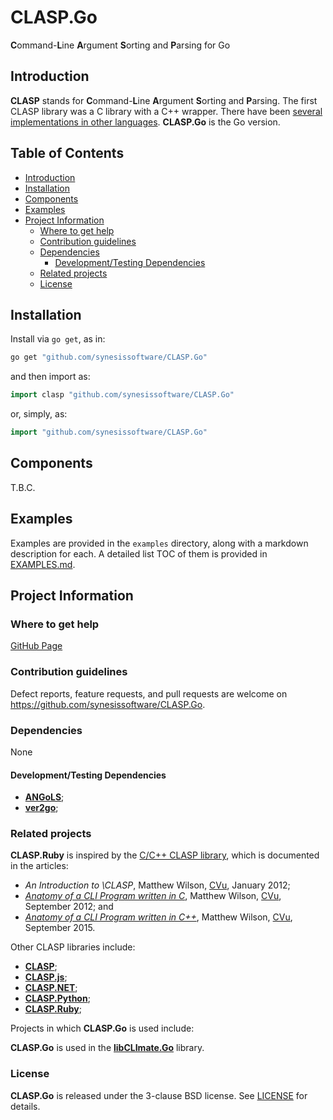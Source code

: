 # CLASP.Go <!-- omit in toc -->
**C**ommand-**L**ine **A**rgument **S**orting and **P**arsing for Go


## Introduction

**CLASP** stands for **C**ommand-**L**ine **A**rgument **S**orting and
**P**arsing. The first CLASP library was a C library with a C++ wrapper. There
have been [several implementations in other languages](#related-projects). **CLASP.Go** is the
Go version.


## Table of Contents <!-- omit in toc -->

- [Introduction](#introduction)
- [Installation](#installation)
- [Components](#components)
- [Examples](#examples)
- [Project Information](#project-information)
	- [Where to get help](#where-to-get-help)
	- [Contribution guidelines](#contribution-guidelines)
	- [Dependencies](#dependencies)
		- [Development/Testing Dependencies](#developmenttesting-dependencies)
	- [Related projects](#related-projects)
	- [License](#license)

## Installation

Install via `go get`, as in:

```bash
go get "github.com/synesissoftware/CLASP.Go"
```

and then import as:

```Go
import clasp "github.com/synesissoftware/CLASP.Go"
```

or, simply, as:

```Go
import "github.com/synesissoftware/CLASP.Go"
```


## Components

T.B.C.


## Examples

Examples are provided in the ```examples``` directory, along with a markdown description for each. A detailed list TOC of them is provided in [EXAMPLES.md](./EXAMPLES.md).


## Project Information


### Where to get help

[GitHub Page](https://github.com/synesissoftware/CLASP.Go "GitHub Page")


### Contribution guidelines

Defect reports, feature requests, and pull requests are welcome on https://github.com/synesissoftware/CLASP.Go.


### Dependencies

None


#### Development/Testing Dependencies

* [**ANGoLS**](https://github.com/synesissoftware/ANGoLS/);
* [**ver2go**](https://github.com/synesissoftware/ver2go/);


### Related projects

**CLASP.Ruby** is inspired by the [C/C++ CLASP library](https://github.com/synesissoftware/CLASP), which is documented in the articles:

 * _An Introduction to \CLASP_, Matthew Wilson, [CVu](http://accu.org/index.php/journals/c77/), January 2012;
 * _[Anatomy of a CLI Program written in C](http://synesis.com.au/publishing/software-anatomies/anatomy-of-a-cli-program-written-in-c.html)_, Matthew Wilson, [CVu](http://accu.org/index.php/journals/c77/), September 2012; and
 * _[Anatomy of a CLI Program written in C++](http://synesis.com.au/publishing/software-anatomies/anatomy-of-a-cli-program-written-in-c++.html)_, Matthew Wilson, [CVu](http://accu.org/index.php/journals/c77/), September 2015.

Other CLASP libraries include:

* [**CLASP**](https://github.com/synesissoftware/CLASP/);
* [**CLASP.js**](https://github.com/synesissoftware/CLASP.js/);
* [**CLASP.NET**](https://github.com/synesissoftware/CLASP.NET/);
* [**CLASP.Python**](https://github.com/synesissoftware/CLASP.Python/);
* [**CLASP.Ruby**](https://github.com/synesissoftware/CLASP.Ruby/);

Projects in which **CLASP.Go** is used include:

**CLASP.Go** is used in the **[libCLImate.Go](https://github.com/synesissoftware/libCLImate.Go)** library.


### License

**CLASP.Go** is released under the 3-clause BSD license. See [LICENSE](./LICENSE) for details.


<!-- ########################### end of file ########################### -->

